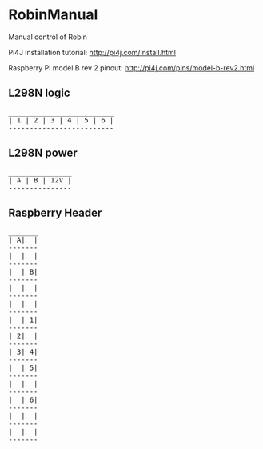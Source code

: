 # RobinManual
Manual control of Robin

Pi4J installation tutorial: http://pi4j.com/install.html

Raspberry Pi model B rev 2 pinout: http://pi4j.com/pins/model-b-rev2.html

## L298N logic
<pre>
_________________________
| 1 | 2 | 3 | 4 | 5 | 6 |
-------------------------
</pre>

## L298N power
<pre>
_______________
| A | B | 12V |
---------------
</pre>

## Raspberry Header
<pre>
_______
| A|  |
-------
|  |  |
-------
|  | B|
-------
|  |  |
-------
|  |  |
-------
|  | 1|
-------
| 2|  |
-------
| 3| 4|
-------
|  | 5|
-------
|  |  |
-------
|  | 6|
-------
|  |  |
-------
|  |  |
-------
</pre>
